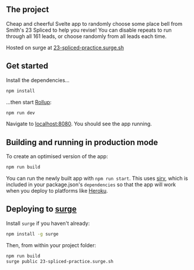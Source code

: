 ## The project

Cheap and cheerful Svelte app to randomly choose some place bell from Smith's 23 Spliced to help you revise!
You can disable repeats to run through all 161 leads, or choose randomly from all leads each time.

Hosted on surge at [23-spliced-practice.surge.sh](http://23-spliced-practice.surge.sh)

## Get started

Install the dependencies...

```bash
npm install
```

...then start [Rollup](https://rollupjs.org):

```bash
npm run dev
```

Navigate to [localhost:8080](http://localhost:8080). You should see the app running.

## Building and running in production mode

To create an optimised version of the app:

```bash
npm run build
```

You can run the newly built app with `npm run start`. This uses [sirv](https://github.com/lukeed/sirv), which is included in your package.json's `dependencies` so that the app will work when you deploy to platforms like [Heroku](https://heroku.com).

## Deploying to [surge](https://surge.sh/)

Install `surge` if you haven't already:

```bash
npm install -g surge
```

Then, from within your project folder:

```bash
npm run build
surge public 23-spliced-practice.surge.sh
```
